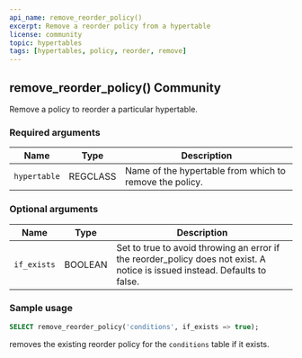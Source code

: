```yaml
---
api_name: remove_reorder_policy()
excerpt: Remove a reorder policy from a hypertable
license: community
topic: hypertables
tags: [hypertables, policy, reorder, remove]
---
```


## remove_reorder_policy() <tag type="community">Community</tag> 
Remove a policy to reorder a particular hypertable.

### Required arguments

|Name|Type|Description|
|---|---|---|
| `hypertable` | REGCLASS | Name of the hypertable from which to remove the policy. |


### Optional arguments

|Name|Type|Description|
|---|---|---|
| `if_exists` | BOOLEAN |  Set to true to avoid throwing an error if the reorder_policy does not exist. A notice is issued instead. Defaults to false. |


### Sample usage 


```sql
SELECT remove_reorder_policy('conditions', if_exists => true);
```

removes the existing reorder policy for the `conditions` table if it exists.
